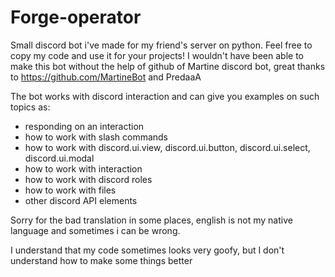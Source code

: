 # Forge-operator
Small discord bot i've made for my friend's server on python.
Feel free to copy my code and use it for your projects! 
I wouldn't have been able to make this bot without the help of github of Martine discord bot, great thanks to https://github.com/MartineBot and PredaaA

The bot works with discord interaction and can give you examples on such topics as:
- responding on an interaction
- how to work with slash commands
- how to work with discord.ui.view, discord.ui.button, discord.ui.select, discord.ui.modal
- how to work with interaction
- how to work with discord roles
- how to work with files
- other discord API elements

Sorry for the bad translation in some places, english is not my native language and sometimes i can be wrong.

I understand that my code sometimes looks very goofy, but I don't understand how to make some things better
